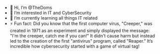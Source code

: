 - 👋 Hi, I’m @TheDoms
- 👀 I’m interested in IT and CyberSecurity
- 🌱 I’m currently learning all things IT related
- ⚡ Fun fact: Did you know that the first computer virus, "Creeper," was created in 1971 as an experiment and simply displayed the message: "I'm the creeper, catch me if you can!" It didn't cause harm but instead led to the creation of the first "antivirus" program, called "Reaper." It’s incredible how cybersecurity started with a game of virtual tag!








<!---
TheDoms/TheDoms is a ✨ special ✨ repository because its `README.md` (this file) appears on your GitHub profile.
You can click the Preview link to take a look at your changes.
--->
